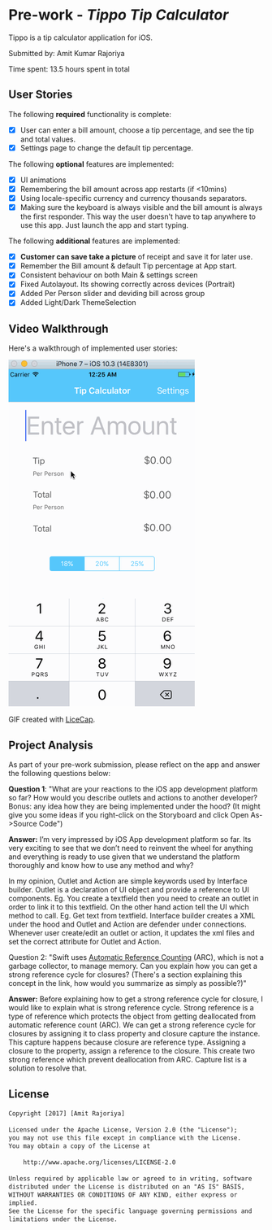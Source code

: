 # Pre-work - *Tippo Tip Calculator*

Tippo is a tip calculator application for iOS.

Submitted by: Amit Kumar Rajoriya

Time spent: 13.5 hours spent in total

## User Stories

The following **required** functionality is complete:

* [x] User can enter a bill amount, choose a tip percentage, and see the tip and total values.
* [x] Settings page to change the default tip percentage.

The following **optional** features are implemented:
* [x] UI animations
* [x] Remembering the bill amount across app restarts (if <10mins)
* [x] Using locale-specific currency and currency thousands separators.
* [x] Making sure the keyboard is always visible and the bill amount is always the first responder. This way the user doesn't have to tap anywhere to use this app. Just launch the app and start typing.

The following **additional** features are implemented:

- [x] **Customer can save take a picture** of receipt and save it for later use.
- [x] Remember the Bill amount & default Tip percentage at App start.
- [x] Consistent behaviour on both Main & settings screen
- [x] Fixed Autolayout. Its showing correctly across devices (Portrait) 
- [x] Added Per Person slider and deviding bill across group
- [x] Added Light/Dark ThemeSelection

## Video Walkthrough 

Here's a walkthrough of implemented user stories:

![Walkthrough of ios_tip_calculator](https://github.com/amitr1983/Tippo/blob/master/screenshot/ios_tip_calculator.gif)

GIF created with [LiceCap](http://www.cockos.com/licecap/).

## Project Analysis

As part of your pre-work submission, please reflect on the app and answer the following questions below:

**Question 1**: "What are your reactions to the iOS app development platform so far? How would you describe outlets and actions to another developer? Bonus: any idea how they are being implemented under the hood? (It might give you some ideas if you right-click on the Storyboard and click Open As->Source Code")

**Answer:** I’m very impressed by iOS App development platform so far. Its very exciting to see that we don’t need to reinvent the wheel for anything and everything is ready to use given that we understand the platform thoroughly and know how to use any method and why? 

In my opinion, Outlet and Action are simple keywords used by Interface builder.  Outlet is a declaration of UI object and provide a reference to UI components. Eg. You create a textfield then you need to create an outlet in order to link it to this textfield. On the other hand action tell the UI which method to call. Eg. Get text from textfield. 
Interface builder creates a XML under the hood and Outlet and Action are defender under connections. Whenever user create/edit an outlet or action, it updates the xml files and set the correct attribute for Outlet and Action.

Question 2: "Swift uses [Automatic Reference Counting](https://developer.apple.com/library/content/documentation/Swift/Conceptual/Swift_Programming_Language/AutomaticReferenceCounting.html#//apple_ref/doc/uid/TP40014097-CH20-ID49) (ARC), which is not a garbage collector, to manage memory. Can you explain how you can get a strong reference cycle for closures? (There's a section explaining this concept in the link, how would you summarize as simply as possible?)"

**Answer:** Before explaining how to get a strong reference cycle for closure, I would like to explain what is strong reference cycle. Strong reference is a type of reference which protects the object from getting deallocated from automatic reference count (ARC).
We can get a strong reference cycle for closures by assigning it to class property and closure capture the instance. This capture happens because closure are reference type. Assigning a closure to the property, assign a reference to the closure. This create two strong reference which prevent deallocation from ARC. Capture list is a solution to resolve that. 

## License

    Copyright [2017] [Amit Rajoriya]

    Licensed under the Apache License, Version 2.0 (the "License");
    you may not use this file except in compliance with the License.
    You may obtain a copy of the License at

        http://www.apache.org/licenses/LICENSE-2.0

    Unless required by applicable law or agreed to in writing, software
    distributed under the License is distributed on an "AS IS" BASIS,
    WITHOUT WARRANTIES OR CONDITIONS OF ANY KIND, either express or implied.
    See the License for the specific language governing permissions and
    limitations under the License.
